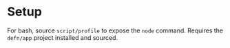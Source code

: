 Setup
=====

For bash, source `script/profile` to expose the `node` command.  Requires the
`defn/app` project installed and sourced.

